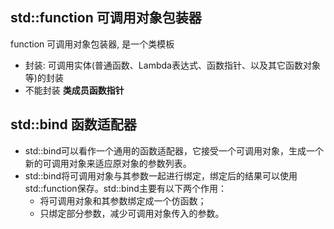 ## std::function 可调用对象包装器
function 可调用对象包装器, 是一个类模板
- 封装: 可调用实体(普通函数、Lambda表达式、函数指针、以及其它函数对象等)的封装
- 不能封装 **类成员函数指针**


## std::bind 函数适配器
- std::bind可以看作一个通用的函数适配器，它接受一个可调用对象，生成一个新的可调用对象来适应原对象的参数列表。
- std::bind将可调用对象与其参数一起进行绑定，绑定后的结果可以使用std::function保存。std::bind主要有以下两个作用：
    - 将可调用对象和其参数绑定成一个仿函数；
    - 只绑定部分参数，减少可调用对象传入的参数。
